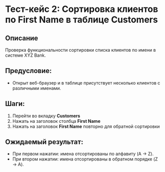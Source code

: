 # Тест-кейс 2: Сортировка клиентов по First Name в таблице Customers

## Описание
Проверка функциональности сортировки списка клиентов по имени в системе XYZ Bank.

## Предусловие:
- Открыт веб-браузер и в таблице присутствует несколько клиентов с различными именами.

## Шаги:
1. Перейти во вкладку **Customers**
2. Нажать на заголовок столбца **First Name**
3. Нажать на заголовок **First Name** повторно для обратной сортировки

## Ожидаемый результат:
- При первом нажатии: имена отсортированы по алфавиту (A → Z).
- При втором нажатии: имена отсортированы в обратном порядке (Z → A).
